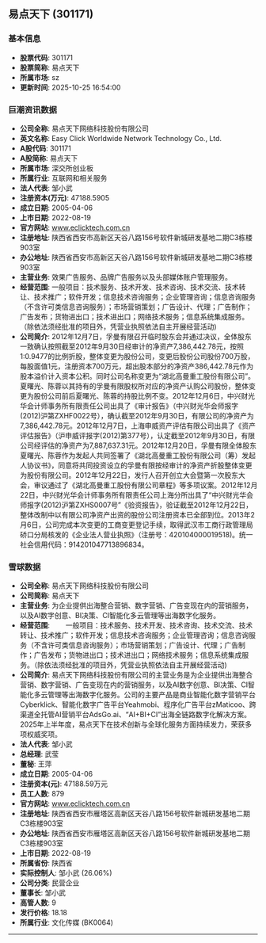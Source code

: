 ## 易点天下 (301171)

### 基本信息

- **股票代码**: 301171
- **股票简称**: 易点天下
- **所属市场**: sz
- **更新时间**: 2025-10-25 16:54:00

### 巨潮资讯数据

- **公司全称**: 易点天下网络科技股份有限公司
- **英文名称**: Easy Click Worldwide Network Technology Co., Ltd.
- **A股代码**: 301171
- **A股简称**: 易点天下
- **所属市场**: 深交所创业板
- **所属行业**: 互联网和相关服务
- **法人代表**: 邹小武
- **注册资本(万元)**: 47188.5905
- **成立日期**: 2005-04-06
- **上市日期**: 2022-08-19
- **官方网站**: www.eclicktech.com.cn
- **注册地址**: 陕西省西安市高新区天谷八路156号软件新城研发基地二期C3栋楼903室
- **办公地址**: 陕西省西安市高新区天谷八路156号软件新城研发基地二期C3栋楼903室
- **主营业务**: 效果广告服务、品牌广告服务以及头部媒体账户管理服务。
- **经营范围**: 一般项目：技术服务、技术开发、技术咨询、技术交流、技术转让、技术推广；软件开发；信息技术咨询服务；企业管理咨询；信息咨询服务（不含许可类信息咨询服务）；市场营销策划；广告设计、代理；广告制作；广告发布；货物进出口；技术进出口；网络技术服务；信息系统集成服务。（除依法须经批准的项目外，凭营业执照依法自主开展经营活动)
- **公司简介**: 2012年12月7日，孚曼有限召开临时股东会并通过决议，全体股东一致确认按照截至2012年9月30日经审计的净资产7,386,442.78元，按照1:0.9477的比例折股，整体变更为股份公司，变更后股份公司股份700万股，每股面值1元，注册资本700万元，超出股本部分的净资产386,442.78元作为股本溢价计入资本公积。同时公司名称变更为“湖北高曼重工股份有限公司”。夏曙光、陈蓉以其持有的孚曼有限股权所对应的净资产认购公司股份，整体变更为股份公司前后夏曙光、陈蓉的持股比例不变。2012年12月6日，中兴财光华会计师事务所有限责任公司出具了《审计报告》（中兴财光华会师报字(2012)沪第ZXHF0022号），确认截至2012年9月30日，有限公司的净资产为7,386,442.78元。2012年12月7日，上海申威资产评估有限公司出具了《资产评估报告》（沪申威评报字(2012)第377号），认定截至2012年9月30日，有限公司经评估的净资产为7,887,637.31元。2012年12月20日，孚曼有限全体股东夏曙光、陈蓉作为发起人共同签署了《湖北高曼重工股份有限公司（筹）发起人协议书》，同意将共同投资设立的孚曼有限按经审计的净资产折股整体变更为股份有限公司。2012年12月22日，发行人召开创立大会暨第一次股东大会，审议通过了《湖北高曼重工股份有限公司章程》等多项议案。2012年12月22日，中兴财光华会计师事务所有限责任公司上海分所出具了“中兴财光华会师报字(2012)沪第ZXHS0007号”《验资报告》，验证截至2012年12月22日，整体改制中以有限公司净资产出资的股份公司注册资本已全部到位。2013年2月6日，公司完成本次变更的工商变更登记手续，取得武汉市工商行政管理局硚口分局核发的《企业法人营业执照》（注册号：420104000019518)。统一社会信用代码：914201047713896834。

### 雪球数据

- **公司全称**: 易点天下网络科技股份有限公司
- **公司简称**: 易点天下
- **主营业务**: 为企业提供出海整合营销、数字营销、广告变现在内的营销服务，以及AI数字创意、BI决策、CI智能化多云管理等出海数字化服务。
- **经营范围**: 　　一般项目：技术服务、技术开发、技术咨询、技术交流、技术转让、技术推广；软件开发；信息技术咨询服务；企业管理咨询；信息咨询服务（不含许可类信息咨询服务）；市场营销策划；广告设计、代理；广告制作；广告发布；货物进出口；技术进出口；网络技术服务；信息系统集成服务。（除依法须经批准的项目外，凭营业执照依法自主开展经营活动)
- **公司简介**: 易点天下网络科技股份有限公司的主营业务是为企业提供出海整合营销、数字营销、广告变现在内的营销服务，以及AI数字创意、BI决策、CI智能化多云管理等出海数字化服务。公司的主要产品是商业智能化数字营销平台Cyberklick、智能化数字广告平台Yeahmobi、程序化广告平台zMaticoo、跨渠道全托管AI营销平台AdsGo.ai、“AI+BI+CI”出海全链路数字化解决方案。2025年上半年度，易点天下在技术创新与全球化服务方面持续发力，荣获多项权威奖项。
- **法人代表**: 邹小武
- **总经理**: 武莹
- **董秘**: 王萍
- **成立日期**: 2005-04-06
- **注册资本(元)**: 47188.59万元
- **员工人数**: 879
- **官方网站**: www.eclicktech.com.cn
- **注册地址**: 陕西省西安市雁塔区高新区天谷八路156号软件新城研发基地二期C3栋楼903室
- **办公地址**: 陕西省西安市雁塔区高新区天谷八路156号软件新城研发基地二期C3栋楼903室
- **上市日期**: 2022-08-19
- **所属省份**: 陕西省
- **实际控制人**: 邹小武 (26.06%)
- **公司分类**: 民营企业
- **董事长**: 邹小武
- **高管人数**: 9
- **发行价格**: 18.18
- **所属行业**: 文化传媒 (BK0064)

---